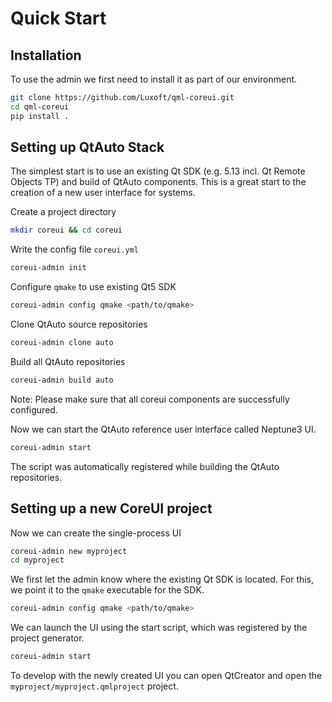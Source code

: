 # Quick Start

## Installation

To use the admin we first need to install it as part of our environment.

```sh
git clone https://github.com/Luxoft/qml-coreui.git
cd qml-coreui
pip install .
```


## Setting up QtAuto Stack

The simplest start is to use an existing Qt SDK (e.g. 5.13 incl. Qt Remote Objects TP) and build of QtAuto components. This is a great start to the creation of a new user interface for systems.

Create a project directory

```sh
mkdir coreui && cd coreui
```

Write the config file `coreui.yml`

```sh
coreui-admin init
```

Configure `qmake` to use existing Qt5 SDK

```sh
coreui-admin config qmake <path/to/qmake>
```

Clone QtAuto source repositories

```sh
coreui-admin clone auto
```

Build all QtAuto repositories

```sh
coreui-admin build auto
```

Note: Please make sure that all coreui components are successfully configured.

Now we can start the QtAuto reference user interface called Neptune3 UI.

```sh
coreui-admin start
```

The script was automatically registered while building the QtAuto repositories.


## Setting up a new CoreUI project

Now we can create the single-process UI

```sh
coreui-admin new myproject
cd myproject
```


We first let the admin know where the existing Qt SDK is located. For this, we point it to the `qmake` executable for the SDK.

```sh
coreui-admin config qmake <path/to/qmake>
```

We can launch the UI using the start script, which was registered by the project generator.

```sh
coreui-admin start
```

To develop with the newly created UI you can open QtCreator and open the `myproject/myproject.qmlproject` project.
